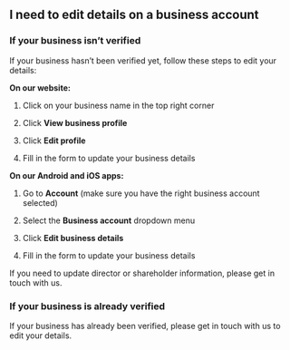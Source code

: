 ## I need to edit details on a business account  
### If your business isn’t verified

If your business hasn’t been verified yet, follow these steps to edit your details:

 **On our website:**

  1. Click on your business name in the top right corner

  2. Click **View business profile**

  3. Click **Edit profile**

  4. Fill in the form to update your business details




 **On our Android and iOS apps:**

  1. Go to **Account** (make sure you have the right business account selected)

  2. Select the **Business account** dropdown menu

  3. Click **Edit business details**

  4. Fill in the form to update your business details




If you need to update director or shareholder information, please get in touch with us.

### If your business is already verified

If your business has already been verified, please get in touch with us to edit your details.